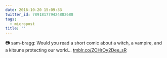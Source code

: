 ```yaml
---
date: 2016-10-20 15:09:33
twitter_id: 789181779424882688
tags:
  - micropost
title: ''
---
```


📷 sam-bragg: Would you read a short comic about a witch, a vampire, and a kitsune protecting our world... [tmblr.co/ZOHrOy2Dee_sR](https://tmblr.co/ZOHrOy2Dee_sR)
